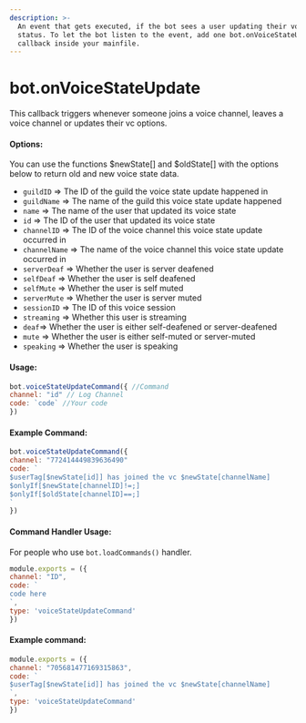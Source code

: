 ```yaml
---
description: >-
  An event that gets executed, if the bot sees a user updating their voice
  status. To let the bot listen to the event, add one bot.onVoiceStateUpdate()
  callback inside your mainfile.
---
```


# bot.onVoiceStateUpdate

This callback triggers whenever someone joins a voice channel, leaves a voice channel or updates their vc options. 

#### Options:

You can use the functions $newState\[\] and $oldState\[\] with the options below to return old and new voice state data.

* `guildID` =&gt; The ID of the guild the voice state update happened in 
* `guildName` =&gt; The name of the guild this voice state update happened
* `name` =&gt; The name of the user that updated its voice state 
* `id` =&gt; The ID of the user that updated its voice state
* `channelID` =&gt; The ID of the voice channel this voice state update occurred in
* `channelName` =&gt; The name of the voice channel this voice state update occurred in
* `serverDeaf` =&gt; Whether the user is server deafened
* `selfDeaf` =&gt; Whether the user is self deafened
* `selfMute` =&gt; Whether the user is self muted
* `serverMute` =&gt; Whether the user is server muted
* `sessionID` =&gt; The ID of this voice session
* `streaming` =&gt; Whether this user is streaming
* `deaf`=&gt; Whether the user is either self-deafened or server-deafened
* `mute` =&gt; Whether the user is either self-muted or server-muted
* `speaking` =&gt; Whether the user is speaking

#### Usage:

```javascript
bot.voiceStateUpdateCommand({ //Command
channel: "id" // Log Channel
code: `code` //Your code
})
```

#### Example Command:

```javascript
bot.voiceStateUpdateCommand({ 
channel: "772414449839636490" 
code: `
$userTag[$newState[id]] has joined the vc $newState[channelName]
$onlyIf[$newState[channelID]!=;]
$onlyIf[$oldState[channelID]==;]
` 
})
```

#### Command Handler Usage:
For people who use `bot.loadCommands()` handler.
```javascript
module.exports = ({
channel: "ID",
code: `
code here
`,
type: 'voiceStateUpdateCommand'
})
```
#### Example command:

```javascript
module.exports = ({
channel: "705681477169315863",
code: `
$userTag[$newState[id]] has joined the vc $newState[channelName]
`,
type: 'voiceStateUpdateCommand'
})
```
